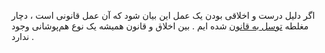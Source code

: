 اگر دلیل درست و اخلاقی بودن یک عمل این بیان شود که آن عمل قانونی است ، دچار مغلطه [توسل به قانون] شده ایم . بین اخلاق و قانون همیشه یک نوع هم‌پوشانی وجود ندارد .

[توسل به قانون]: https://www.logicallyfallacious.com/logicalfallacies/Appeal-to-the-Law
